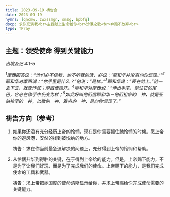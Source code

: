 ```yaml
---
title: 2023-09-19 祷告会
date: 2023-09-19
hymns: [qncmw, zwxssmgn, smzg, bpbfq]
dscp: 求你充满我<br>主我献上生命给你<br>沙漠之歌<br>奔跑不放弃<br>
type: TPray
---
```


## 主题：领受使命 得到关键能力

*出埃及记 4:1-5*

*<sup>1</sup>摩西回答说：“他们必不信我，也不听我的话，必说：‘耶和华并没有向你显现。’”<sup>2</sup>耶和华对摩西说：“你手里是什么？”他说：“是杖。”<sup>3</sup>耶和华说：“丢在地上。”他一丢下去，就变作蛇；摩西便跑开。<sup>4</sup>耶和华对摩西说：“伸出手来，拿住它的尾巴，它必在你手中仍变为杖；<sup>5</sup>如此好叫他们信耶和华－他们祖宗的　神，就是亚伯拉罕的　神，以撒的　神，雅各的　神，是向你显现了。”*

## 祷告方向（参考）

1.  如果你还没有充分经历上帝的怜悯，现在是你需要抓住祂怜悯的时候。愿上帝你的避风港，安然的找到被悦纳的地方。

    祷告：求在你当前最急迫解决的问题上，充分得到上帝的怜悯和帮助。

2. 从怜悯升华到得胜的关键，在于得到上帝给的能力。但是，上帝赐下能力，不是为了让我们好玩，而是为了完成我们的使命。上帝赐下的能力，是我们完成使命的工具和武器。

   祷告：求上帝把祂国度的使命清晰显示给你，并求上帝赐给你完成使命需要的关键能力。
